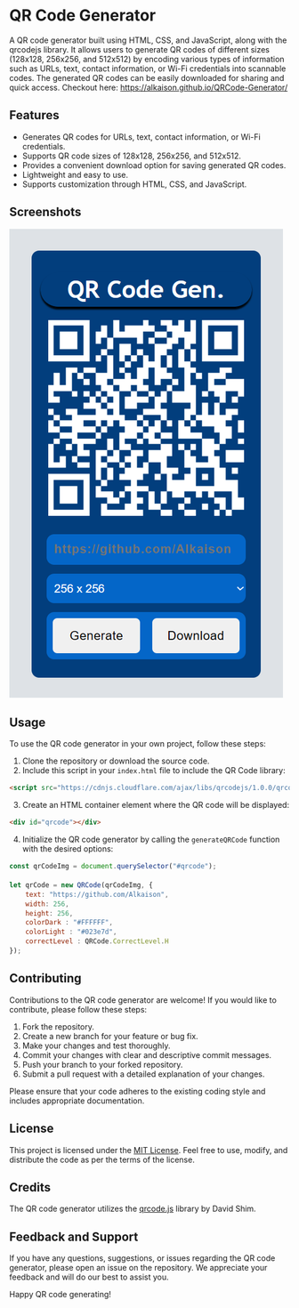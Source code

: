 # QR Code Generator

A QR code generator built using HTML, CSS, and JavaScript, along with the qrcodejs library. It allows users to generate QR codes of different sizes (128x128, 256x256, and 512x512) by encoding various types of information such as URLs, text, contact information, or Wi-Fi credentials into scannable codes. The generated QR codes can be easily downloaded for sharing and quick access. Checkout here: https://alkaison.github.io/QRCode-Generator/ 

## Features

- Generates QR codes for URLs, text, contact information, or Wi-Fi credentials.
- Supports QR code sizes of 128x128, 256x256, and 512x512.
- Provides a convenient download option for saving generated QR codes.
- Lightweight and easy to use.
- Supports customization through HTML, CSS, and JavaScript.

## Screenshots 

![QR Code Generator](./assets/QR%20Code%20Made_By_Alkaison.png)

## Usage

To use the QR code generator in your own project, follow these steps:

1. Clone the repository or download the source code.
2. Include this script in your `index.html` file to include the QR Code library:

```html
<script src="https://cdnjs.cloudflare.com/ajax/libs/qrcodejs/1.0.0/qrcode.js" integrity="sha512-is1ls2rgwpFZyixqKFEExPHVUUL+pPkBEPw47s/6NDQ4n1m6T/ySeDW3p54jp45z2EJ0RSOgilqee1WhtelXfA==" crossorigin="anonymous" referrerpolicy="no-referrer"></script>
```

3. Create an HTML container element where the QR code will be displayed:

```html
<div id="qrcode"></div>
```

4. Initialize the QR code generator by calling the `generateQRCode` function with the desired options:

```javascript
const qrCodeImg = document.querySelector("#qrcode");

let qrCode = new QRCode(qrCodeImg, {
	text: "https://github.com/Alkaison",
	width: 256,
	height: 256,
	colorDark : "#FFFFFF",
	colorLight : "#023e7d",
	correctLevel : QRCode.CorrectLevel.H
});
```

## Contributing

Contributions to the QR code generator are welcome! If you would like to contribute, please follow these steps:

1. Fork the repository.
2. Create a new branch for your feature or bug fix.
3. Make your changes and test thoroughly.
4. Commit your changes with clear and descriptive commit messages.
5. Push your branch to your forked repository.
6. Submit a pull request with a detailed explanation of your changes.

Please ensure that your code adheres to the existing coding style and includes appropriate documentation.

## License

This project is licensed under the [MIT License](./LICENSE). Feel free to use, modify, and distribute the code as per the terms of the license.

## Credits

The QR code generator utilizes the [qrcode.js](https://github.com/davidshimjs/qrcodejs) library by David Shim.

## Feedback and Support

If you have any questions, suggestions, or issues regarding the QR code generator, please open an issue on the repository. We appreciate your feedback and will do our best to assist you.

Happy QR code generating!

